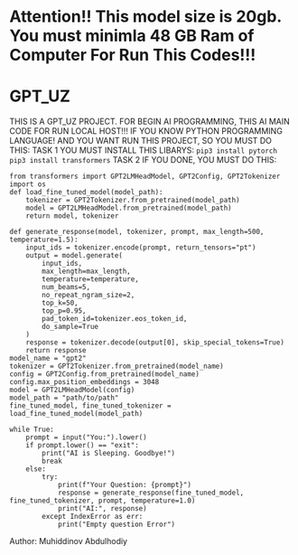 # Attention!! This model size is 20gb. You must minimla 48 GB Ram of Computer For Run This Codes!!!

# GPT_UZ

THIS IS A GPT_UZ PROJECT. FOR  BEGIN AI PROGRAMMING, THIS AI MAIN CODE FOR RUN LOCAL HOST!!!
IF YOU KNOW PYTHON PROGRAMMING LANGUAGE! AND YOU WANT RUN THIS PROJECT, SO YOU MUST DO THIS:
TASK 1 
YOU MUST INSTALL THIS LIBARYS:
```pip3 install pytorch```
```pip3 install transformers```
TASK 2 
IF YOU DONE,
YOU MUST DO THIS:

~~~
from transformers import GPT2LMHeadModel, GPT2Config, GPT2Tokenizer
import os
def load_fine_tuned_model(model_path):
    tokenizer = GPT2Tokenizer.from_pretrained(model_path)
    model = GPT2LMHeadModel.from_pretrained(model_path)
    return model, tokenizer

def generate_response(model, tokenizer, prompt, max_length=500, temperature=1.5):
    input_ids = tokenizer.encode(prompt, return_tensors="pt")
    output = model.generate(
        input_ids,
        max_length=max_length,
        temperature=temperature,
        num_beams=5,
        no_repeat_ngram_size=2,
        top_k=50,
        top_p=0.95,
        pad_token_id=tokenizer.eos_token_id,
        do_sample=True
    )
    response = tokenizer.decode(output[0], skip_special_tokens=True)
    return response
model_name = "gpt2"
tokenizer = GPT2Tokenizer.from_pretrained(model_name)
config = GPT2Config.from_pretrained(model_name)
config.max_position_embeddings = 3048
model = GPT2LMHeadModel(config)
model_path = "path/to/path"
fine_tuned_model, fine_tuned_tokenizer = load_fine_tuned_model(model_path)

while True:
    prompt = input("You:").lower()
    if prompt.lower() == "exit":
        print("AI is Sleeping. Goodbye!")
        break
    else:
        try:
            print(f"Your Question: {prompt}")
            response = generate_response(fine_tuned_model, fine_tuned_tokenizer, prompt, temperature=1.0)
            print("AI:", response)
        except IndexError as err:
            print("Empty question Error")
~~~
Author: Muhiddinov Abdulhodiy
